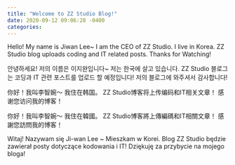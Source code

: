 ```yaml
---
title: "Welcome to ZZ Studio Blog!"
date: 2020-09-12 09:06:28 -0400
categories: 
---
```

Hello! My name is Jiwan Lee~
I am the CEO of ZZ Studio.
I live in Korea.
ZZ Studio blog uploads coding and IT related posts.
Thanks for Watching!

안녕하세요! 저의 이름은 이지완입니다~
저는 한국에 살고 있습니다.
ZZ Studio 블로그는 코딩과 IT 관련 포스트를 업로드 할 예정입니다!
저의 블로그에 와주셔서 감사합니다!


你好！我叫李智婉〜
我住在韩国。
ZZ Studio博客将上传编码和IT相关文章！
感谢您访问我的博客！


你好！我叫李智婉〜
我住在韓國。
ZZ Studio博客將上傳編碼和IT相關文章！
感謝您訪問我的博客！


Witaj! Nazywam się Ji-wan Lee ~
Mieszkam w Korei.
Blog ZZ Studio będzie zawierał posty dotyczące kodowania i IT!
Dziękuję za przybycie na mojego bloga!
